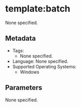 <!-- region Generated -->
# template:batch

None specified.

## Metadata

- Tags:
  - None specified.
- Language: None specified.
- Supported Operating Systems:
  - Windows

## Parameters

None specified.
<!-- endregion -->
